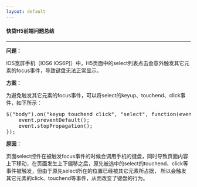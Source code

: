 ```yaml
---
layout: default
---
```


#### 快贷H5前端问题总结
***

**问题：**

IOS宽屏手机（IOS6 IOS6P]）中，H5页面中的select列表点击会意外触发其它元素的focus事件，导致键盘无法正常显示。

**方案：**

为避免触发其它元素的focus事件，可以将select的keyup、touchend、click事件，如下所示：

<pre>
$("body").on("keyup touchend click", "select", function(event){
	event.preventDefault();
	event.stopPropagation();
});
</pre>

**原因：** 

页面select控件在被触发focus事件的时候会调用手机的键盘，同时导致页面内容上下移动，在页面发生上下偏移之后，原先被选中的select的touchend、click等事件被触发，但由于原先select所在的位置已经被其它元素所占据， 所以会触发其它元素的click、touchend等事件，从而改变了键盘的行为。
